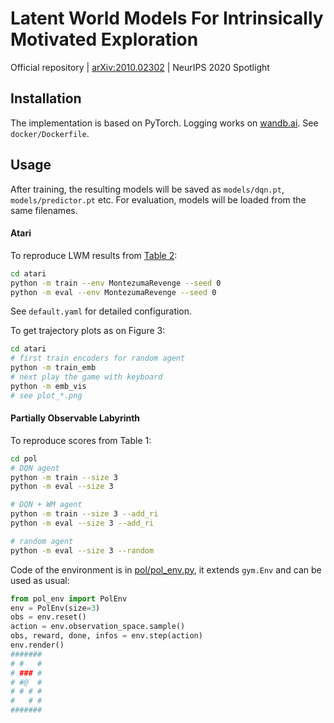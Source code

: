 # Latent World Models For Intrinsically Motivated Exploration
Official repository | [arXiv:2010.02302](https://arxiv.org/abs/2010.02302) | NeurIPS 2020 Spotlight

## Installation
The implementation is based on PyTorch. Logging works on [wandb.ai](https://wandb.ai/). See `docker/Dockerfile`.

## Usage
After training, the resulting models will be saved as `models/dqn.pt`, `models/predictor.pt` etc.
For evaluation, models will be loaded from the same filenames.

#### Atari
To reproduce LWM results from [Table 2](https://arxiv.org/abs/2010.02302):
```sh
cd atari
python -m train --env MontezumaRevenge --seed 0
python -m eval --env MontezumaRevenge --seed 0
```
See `default.yaml` for detailed configuration.

To get trajectory plots as on Figure 3:
```sh
cd atari
# first train encoders for random agent
python -m train_emb
# next play the game with keyboard
python -m emb_vis
# see plot_*.png
```

#### Partially Observable Labyrinth
To reproduce scores from Table 1:
```sh
cd pol
# DQN agent
python -m train --size 3
python -m eval --size 3

# DQN + WM agent
python -m train --size 3 --add_ri
python -m eval --size 3 --add_ri

# random agent
python -m eval --size 3 --random
```

Code of the environment is in [pol/pol_env.py](https://github.com/htdt/lwm/blob/master/pol/pol_env.py), it extends `gym.Env` and can be used as usual:
```python
from pol_env import PolEnv
env = PolEnv(size=3)
obs = env.reset()
action = env.observation_space.sample()
obs, reward, done, infos = env.step(action)
env.render()
#######
# #   #
# ### #
# #@  #
# # # #
#   # #
#######
```
